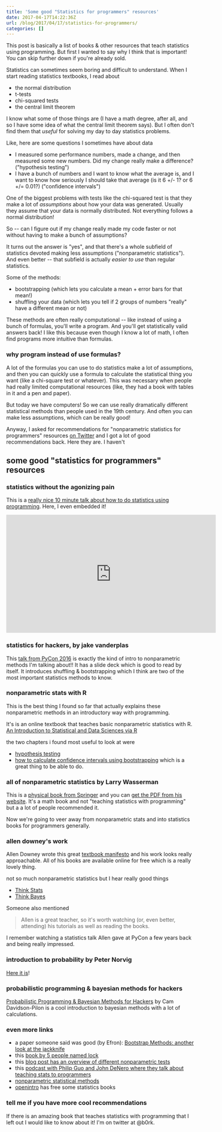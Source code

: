 ```yaml
---
title: 'Some good "Statistics for programmers" resources'
date: 2017-04-17T14:22:36Z
url: /blog/2017/04/17/statistics-for-programmers/
categories: []
---
```


This post is basically a list of books & other resources that teach statistics
using programming. But first I wanted to say why I think that is important! You can skip further down if you're already sold.

Statistics can sometimes seem boring and difficult to understand. When I
start reading statistics textbooks, I read about

* the normal distribution
* t-tests
* chi-squared tests
* the central limit theorem

I know what some of those things are (I have a math degree, after all, and so
I have some idea of what the central limit theorem says). But I often don't
find them that *useful* for solving my day to day statistics problems.

Like, here are some questions I sometimes have about data

* I measured some performance numbers, made a change, and then measured
  some new numbers. Did my change really make a difference? ("hypothesis testing")
* I have a bunch of numbers and I want to know what the average is, and I want to know how seriously I should take that average (is it 6 +/- 1? or 6 +/= 0.01?) ("confidence intervals")

One of the biggest problems with tests like the chi-squared test is that they
make a lot of *assumptions* about how your data was generated. Usually they
assume that your data is normally distributed. Not everything follows a normal
distribution!

So -- can I figure out if my change really made my code faster or not
without having to make a bunch of assumptions?

It turns out the answer is "yes", and that there's a whole subfield of
statistics devoted making less assumptions ("nonparametric statistics"). And
even better -- that subfield is actually *easier to use* than regular
statistics.

Some of the methods:

* bootstrapping (which lets you calculate a mean + error bars for that mean!)
* shuffling your data (which lets you tell if 2 groups of numbers "really" have a different mean or not)

These methods are often really computational -- like
instead of using a bunch of formulas, you'll write a program. And you'll get
statistically valid answers back! I like this because even though I know a lot
of math, I often find programs more intuitive than formulas.

### why program instead of use formulas?

A lot of the formulas you can use to do statistics make a lot of assumptions,
and then you can quickly use a formula to calculate the statistical thing you
want (like a chi-square test or whatever). This was necessary when people had
really limited computational resources (like, they had a book with tables in
it and a pen and paper).

But today we have computers! So we can use really dramatically different
statistical methods than people used in the 19th century. And often you
can make less assumptions, which can be really good!

Anyway, I asked for recommendations for "nonparametric statistics for programmers" resources [on Twitter](https://twitter.com/b0rk/status/854019965816623104) and I got a lot of good recommendations back. Here they are. I haven't 

## some good "statistics for programmers" resources


### statistics without the agonizing pain

This is a [really nice 10 minute talk about how to do statistics using programming](https://www.youtube.com/watch?v=5Dnw46eC-0o). Here, I even embedded it!

<iframe width="560" height="315" src="https://www.youtube.com/embed/5Dnw46eC-0o?ecver=1" frameborder="0" allowfullscreen></iframe>

### statistics for hackers, by jake vanderplas

This [talk from PyCon 2016](https://www.youtube.com/watch?v=Iq9DzN6mvYA) is exactly
the kind of intro to nonparametric methods I'm talking about!!  It has a slide deck which is 
good to read by itself. It introduces shuffling & bootstrapping which I think
are two of the most important statistics methods to know.

<script async class="speakerdeck-embed" data-id="7e68b43159d646cf81eda9e1bded8213" data-ratio="1.33333333333333" src="//speakerdeck.com/assets/embed.js"></script>

### nonparametric stats with R

This is the best thing I found so far that actually explains these nonparametric methods in an introductory way with programming.

It's is an online textbook that teaches basic nonparametric statistics with R. [An Introduction to Statistical and Data Sciences via R](https://ismayc.github.io/moderndiver-book/)

the two chapters i found most useful to look at were

* [hypothesis testing](https://ismayc.github.io/moderndiver-book/7-hypo.html)
* [how to calculate confidence intervals using bootstrapping](https://ismayc.github.io/moderndiver-book/8-ci.html) which is a great thing to be able to do.

### all of nonparametric statistics by Larry Wasserman

This is a [physical book from Springer](http://www.springer.com/us/book/9780387251455) and you can [get the PDF from his website](http://www.stat.cmu.edu/~larry/all-of-nonpar/contents.pdf). It's a math book and not "teaching statistics with programming" but a a lot of people recommended it.

Now we're going to veer away from nonparametric stats and into statistics books for programmers generally.

### allen downey's work

Allen Downey wrote this great [textbook manifesto](http://greenteapress.com/wp/textbook-manifesto/) and his work looks really approachable. All of his books are available online for free which is a really lovely thing.

not so much nonparametric statistics but I hear really good things

* [Think Stats](http://greenteapress.com/thinkstats/)
* [Think Bayes](http://greenteapress.com/wp/think-bayes/)


Someone also mentioned

> Allen is a great teacher, so it's worth watching (or, even better, attending) his tutorials as well as reading the books.

I remember watching a statistics talk Allen gave at PyCon a few years back and being really impressed.

### introduction to probability by Peter Norvig

[Here it is](http://nbviewer.jupyter.org/url/norvig.com/ipython/Probability.ipynb)!

### probabilistic programming & bayesian methods for hackers

[Probabilistic Programming & Bayesian Methods for Hackers](http://camdavidsonpilon.github.io/Probabilistic-Programming-and-Bayesian-Methods-for-Hackers/) by Cam Davidson-Pilon is a cool introduction to bayesian methods with a lot of calculations.

### even more links

* a paper someone said was good (by Efron): [Bootstrap Methods: another look at the jackknife](http://www.stat.cmu.edu/~fienberg/Statistics36-756/Efron1979.pdf)
* this [book by 5 people named lock](http://www.lock5stat.com/)
* this [blog post has an overview of different nonparametric tests](http://miningthedetails.com/blog/r/non-parametric-tests/)
* this [podcast with Philip Guo and John DeNero where they talk about teaching stats to programmers](http://pgbovine.net/PG-Podcast-2-John-DeNero.htm)
* [nonparametric statistical methods](https://www.amazon.com/Nonparametric-Statistical-Methods-Myles-Hollander/dp/0470387378/ref=pd_sim_14_2?_encoding=UTF8&pd_rd_i=0470387378&pd_rd_r=S25ACHMQ2N1T8W9ZSPTD&pd_rd_w=gsGP9&pd_rd_wg=49Jkx&psc=1&refRID=S25ACHMQ2N1T8W9ZSPTD)
* [openintro](https://www.openintro.org/stat/textbook.php?stat_book=isrs) has free some statistics books

### tell me if you have more cool recommendations

If there is an amazing book that teaches statistics with programming that I left out I would like to know about it! I'm on twitter at @b0rk.